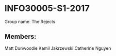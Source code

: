 # INFO30005-S1-2017

Group name: The Rejects

## Members:
Matt Dunwoodie
Kamil Jakrzewski
Catherine Nguyen
